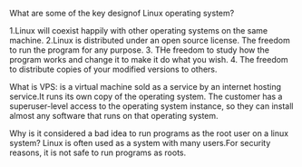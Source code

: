 
What are some of the key designof Linux operating system?

1.Linux will coexist happily with other operating systems on the same machine.
2.Linux is distributed under an open source license. The freedom to run the program for any purpose.
3. THe freedom to study how the program works and change it to make it do what you wish.
4. The freedom to distribute copies of your modified versions to others.

What is VPS: is a virtual machine sold as a service by an internet hosting service.It runs its own copy of the operating system. The customer has a superuser-level access to the operating system instance, so they can install almost any software that runs on that operating system.

Why is it considered a bad idea to run programs as the root user on a linux system?
Linux is often used as a system with many users.For security reasons, it is not safe to run programs as roots. 